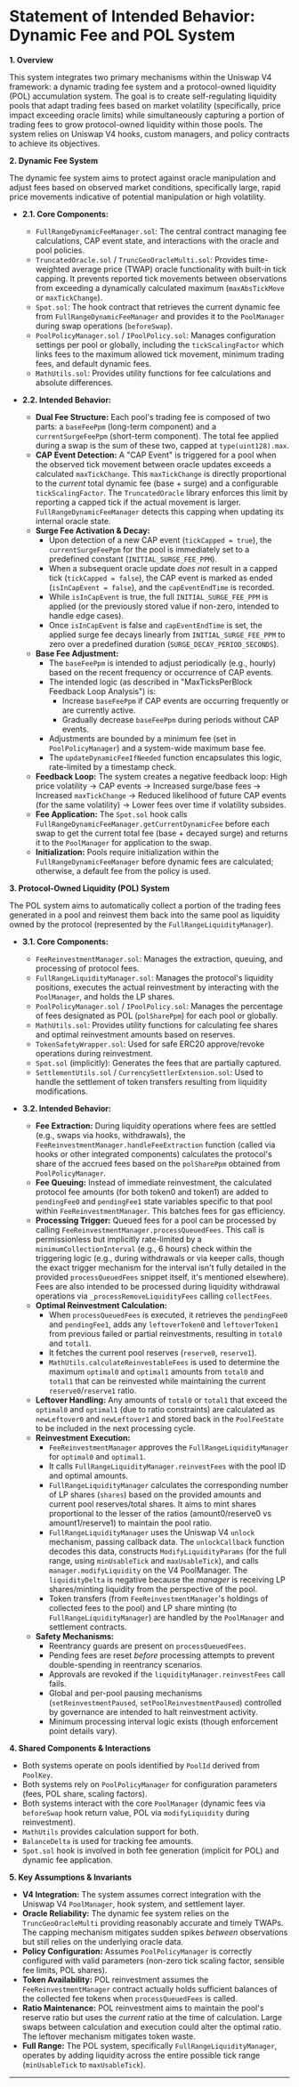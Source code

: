 # Statement of Intended Behavior: Dynamic Fee and POL System

**1. Overview**

This system integrates two primary mechanisms within the Uniswap V4 framework: a dynamic trading fee system and a protocol-owned liquidity (POL) accumulation system. The goal is to create self-regulating liquidity pools that adapt trading fees based on market volatility (specifically, price impact exceeding oracle limits) while simultaneously capturing a portion of trading fees to grow protocol-owned liquidity within those pools. The system relies on Uniswap V4 hooks, custom managers, and policy contracts to achieve its objectives.

**2. Dynamic Fee System**

The dynamic fee system aims to protect against oracle manipulation and adjust fees based on observed market conditions, specifically large, rapid price movements indicative of potential manipulation or high volatility.

* **2.1. Core Components:**
    * `FullRangeDynamicFeeManager.sol`: The central contract managing fee calculations, CAP event state, and interactions with the oracle and pool policies.
    * `TruncatedOracle.sol` / `TruncGeoOracleMulti.sol`: Provides time-weighted average price (TWAP) oracle functionality with built-in tick capping. It prevents reported tick movements between observations from exceeding a dynamically calculated maximum (`maxAbsTickMove` or `maxTickChange`).
    * `Spot.sol`: The hook contract that retrieves the current dynamic fee from `FullRangeDynamicFeeManager` and provides it to the `PoolManager` during swap operations (`beforeSwap`).
    * `PoolPolicyManager.sol` / `IPoolPolicy.sol`: Manages configuration settings per pool or globally, including the `tickScalingFactor` which links fees to the maximum allowed tick movement, minimum trading fees, and default dynamic fees.
    * `MathUtils.sol`: Provides utility functions for fee calculations and absolute differences.

* **2.2. Intended Behavior:**
    * **Dual Fee Structure:** Each pool's trading fee is composed of two parts: a `baseFeePpm` (long-term component) and a `currentSurgeFeePpm` (short-term component). The total fee applied during a swap is the sum of these two, capped at `type(uint128).max`.
    * **CAP Event Detection:** A "CAP Event" is triggered for a pool when the observed tick movement between oracle updates exceeds a calculated `maxTickChange`. This `maxTickChange` is directly proportional to the *current* total dynamic fee (base + surge) and a configurable `tickScalingFactor`. The `TruncatedOracle` library enforces this limit by reporting a capped tick if the actual movement is larger. `FullRangeDynamicFeeManager` detects this capping when updating its internal oracle state.
    * **Surge Fee Activation & Decay:**
        * Upon detection of a new CAP event (`tickCapped = true`), the `currentSurgeFeePpm` for the pool is immediately set to a predefined constant (`INITIAL_SURGE_FEE_PPM`).
        * When a subsequent oracle update *does not* result in a capped tick (`tickCapped = false`), the CAP event is marked as ended (`isInCapEvent = false`), and the `capEventEndTime` is recorded.
        * While `isInCapEvent` is true, the full `INITIAL_SURGE_FEE_PPM` is applied (or the previously stored value if non-zero, intended to handle edge cases).
        * Once `isInCapEvent` is false and `capEventEndTime` is set, the applied surge fee decays linearly from `INITIAL_SURGE_FEE_PPM` to zero over a predefined duration (`SURGE_DECAY_PERIOD_SECONDS`).
    * **Base Fee Adjustment:**
        * The `baseFeePpm` is intended to adjust periodically (e.g., hourly) based on the recent frequency or occurrence of CAP events.
        * The intended logic (as described in "MaxTicksPerBlock Feedback Loop Analysis") is:
            * Increase `baseFeePpm` if CAP events are occurring frequently or are currently active.
            * Gradually decrease `baseFeePpm` during periods without CAP events.
        * Adjustments are bounded by a minimum fee (set in `PoolPolicyManager`) and a system-wide maximum base fee.
        * The `updateDynamicFeeIfNeeded` function encapsulates this logic, rate-limited by a timestamp check.
    * **Feedback Loop:** The system creates a negative feedback loop: High price volatility -> CAP events -> Increased surge/base fees -> Increased `maxTickChange` -> Reduced likelihood of future CAP events (for the same volatility) -> Lower fees over time if volatility subsides.
    * **Fee Application:** The `Spot.sol` hook calls `FullRangeDynamicFeeManager.getCurrentDynamicFee` before each swap to get the current total fee (base + decayed surge) and returns it to the `PoolManager` for application to the swap.
    * **Initialization:** Pools require initialization within the `FullRangeDynamicFeeManager` before dynamic fees are calculated; otherwise, a default fee from the policy is used.

**3. Protocol-Owned Liquidity (POL) System**

The POL system aims to automatically collect a portion of the trading fees generated in a pool and reinvest them back into the same pool as liquidity owned by the protocol (represented by the `FullRangeLiquidityManager`).

* **3.1. Core Components:**
    * `FeeReinvestmentManager.sol`: Manages the extraction, queuing, and processing of protocol fees.
    * `FullRangeLiquidityManager.sol`: Manages the protocol's liquidity positions, executes the actual reinvestment by interacting with the `PoolManager`, and holds the LP shares.
    * `PoolPolicyManager.sol` / `IPoolPolicy.sol`: Manages the percentage of fees designated as POL (`polSharePpm`) for each pool or globally.
    * `MathUtils.sol`: Provides utility functions for calculating fee shares and optimal reinvestment amounts based on reserves.
    * `TokenSafetyWrapper.sol`: Used for safe ERC20 approve/revoke operations during reinvestment.
    * `Spot.sol` (implicitly): Generates the fees that are partially captured.
    * `SettlementUtils.sol` / `CurrencySettlerExtension.sol`: Used to handle the settlement of token transfers resulting from liquidity modifications.

* **3.2. Intended Behavior:**
    * **Fee Extraction:** During liquidity operations where fees are settled (e.g., swaps via hooks, withdrawals), the `FeeReinvestmentManager.handleFeeExtraction` function (called via hooks or other integrated components) calculates the protocol's share of the accrued fees based on the `polSharePpm` obtained from `PoolPolicyManager`.
    * **Fee Queuing:** Instead of immediate reinvestment, the calculated protocol fee amounts (for both token0 and token1) are added to `pendingFee0` and `pendingFee1` state variables specific to that pool within `FeeReinvestmentManager`. This batches fees for gas efficiency.
    * **Processing Trigger:** Queued fees for a pool can be processed by calling `FeeReinvestmentManager.processQueuedFees`. This call is permissionless but implicitly rate-limited by a `minimumCollectionInterval` (e.g., 6 hours) check within the triggering logic (e.g., during withdrawals or via keeper calls, though the exact trigger mechanism for the interval isn't fully detailed in the provided `processQueuedFees` snippet itself, it's mentioned elsewhere). Fees are also intended to be processed during liquidity withdrawal operations via `_processRemoveLiquidityFees` calling `collectFees`.
    * **Optimal Reinvestment Calculation:**
        * When `processQueuedFees` is executed, it retrieves the `pendingFee0` and `pendingFee1`, adds any `leftoverToken0` and `leftoverToken1` from previous failed or partial reinvestments, resulting in `total0` and `total1`.
        * It fetches the current pool reserves (`reserve0`, `reserve1`).
        * `MathUtils.calculateReinvestableFees` is used to determine the maximum `optimal0` and `optimal1` amounts from `total0` and `total1` that can be reinvested while maintaining the current `reserve0`/`reserve1` ratio.
    * **Leftover Handling:** Any amounts of `total0` or `total1` that exceed the `optimal0` and `optimal1` (due to ratio constraints) are calculated as `newLeftover0` and `newLeftover1` and stored back in the `PoolFeeState` to be included in the next processing cycle.
    * **Reinvestment Execution:**
        * `FeeReinvestmentManager` approves the `FullRangeLiquidityManager` for `optimal0` and `optimal1`.
        * It calls `FullRangeLiquidityManager.reinvestFees` with the pool ID and optimal amounts.
        * `FullRangeLiquidityManager` calculates the corresponding number of LP shares (`shares`) based on the provided amounts and current pool reserves/total shares. It aims to mint shares proportional to the lesser of the ratios (amount0/reserve0 vs amount1/reserve1) to maintain the pool ratio.
        * `FullRangeLiquidityManager` uses the Uniswap V4 `unlock` mechanism, passing callback data. The `unlockCallback` function decodes this data, constructs `ModifyLiquidityParams` (for the full range, using `minUsableTick` and `maxUsableTick`), and calls `manager.modifyLiquidity` on the V4 PoolManager. The `liquidityDelta` is negative because the *manager* is receiving LP shares/minting liquidity from the perspective of the pool.
        * Token transfers (from `FeeReinvestmentManager`'s holdings of collected fees to the pool) and LP share minting (to `FullRangeLiquidityManager`) are handled by the `PoolManager` and settlement contracts.
    * **Safety Mechanisms:**
        * Reentrancy guards are present on `processQueuedFees`.
        * Pending fees are reset *before* processing attempts to prevent double-spending in reentrancy scenarios.
        * Approvals are revoked if the `liquidityManager.reinvestFees` call fails.
        * Global and per-pool pausing mechanisms (`setReinvestmentPaused`, `setPoolReinvestmentPaused`) controlled by governance are intended to halt reinvestment activity.
        * Minimum processing interval logic exists (though enforcement point details vary).

**4. Shared Components & Interactions**

* Both systems operate on pools identified by `PoolId` derived from `PoolKey`.
* Both systems rely on `PoolPolicyManager` for configuration parameters (fees, POL share, scaling factors).
* Both systems interact with the core `PoolManager` (dynamic fees via `beforeSwap` hook return value, POL via `modifyLiquidity` during reinvestment).
* `MathUtils` provides calculation support for both.
* `BalanceDelta` is used for tracking fee amounts.
* `Spot.sol` hook is involved in both fee generation (implicit for POL) and dynamic fee application.

**5. Key Assumptions & Invariants**

* **V4 Integration:** The system assumes correct integration with the Uniswap V4 `PoolManager`, hook system, and settlement layer.
* **Oracle Reliability:** The dynamic fee system relies on the `TruncGeoOracleMulti` providing reasonably accurate and timely TWAPs. The capping mechanism mitigates sudden spikes *between* observations but still relies on the underlying oracle data.
* **Policy Configuration:** Assumes `PoolPolicyManager` is correctly configured with valid parameters (non-zero tick scaling factor, sensible fee limits, POL shares).
* **Token Availability:** POL reinvestment assumes the `FeeReinvestmentManager` contract actually holds sufficient balances of the collected fee tokens when `processQueuedFees` is called.
* **Ratio Maintenance:** POL reinvestment aims to maintain the pool's reserve ratio but uses the *current* ratio at the time of calculation. Large swaps between calculation and execution could alter the optimal ratio. The leftover mechanism mitigates token waste.
* **Full Range:** The POL system, specifically `FullRangeLiquidityManager`, operates by adding liquidity across the entire possible tick range (`minUsableTick` to `maxUsableTick`).

---
